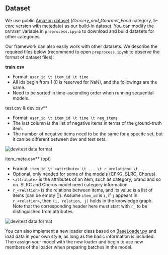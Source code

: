 ## Dataset

We use public [Amazon dataset](http://jmcauley.ucsd.edu/data/amazon/links.html) (*Grocery_and_Gourmet_Food* category, 5-core version with metadata) as our build-in dataset. You can modify the `DATASET` variable in `preprocess.ipynb` to download and build datasets for other categories.



Our framework can also easily work with other datasets. We describe the required files below (recommend to open `preprocess.ipynb` to observe the format of dataset files):



**train.csv**

- Format: `user_id \t item_id \t time`
- All ids begin from 1 (0 is reserved for NaN), and the followings are the same.
- Need to be sorted in time-ascending order when running sequential models.



test.csv & dev.csv**

- Format: `user_id \t item_id \t time \t neg_items`
- The last column is the list of negative items in terms of the ground-truth item.
- The number of negative items need to be the same for a specifc set, but it can be different between dev and test sets.

![dev/test data format](http://snappyimages.nextwavesrl.netdna-cdn.com/img/cd519dfc79c8fb0b8a9da41183772953.png)



item_meta.csv** (opt)

- Format: `item_id \t <attribute> \t ... \t r_<relation> \t ...`
- Optional, only needed for some of the models (CFKG, SLRC, Chorus).
- `<attribute>` is the attributes of an item, such as category, brand and so on. SLRC and Chorus model need category information.
- `r_<relation>` is the relations between items, and its value is a list of items (can be empty []). Assume `item_id` is `i`, if `j` appears in `r_<relation>`, then `(i, relation, j)` holds in the knowledge graph. Note that the corresponding header here must start with `r_` to be distinguished from attributes.

![dev/test data format](http://snappyimages.nextwavesrl.netdna-cdn.com/img/56e1473d62039d4853e8360731640930.png)



You can also implement a new loader class based on [BaseLoader.py](https://github.com/THUwangcy/ReChorus/tree/master/src/helpers/BaseLoader.py) and load data in your own style, as long as the basic information is included. Then assign your model with the new loader and begin to use new members of the loader when preparing batches in the model.

